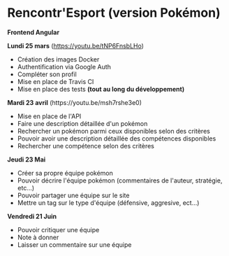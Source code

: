 # Rencontr'Esport (version Pokémon)

<strong>Frontend Angular</strong>

<strong>Lundi 25 mars</strong> <span>(https://youtu.be/tNP6FnsbLHo)</span>
<ul>
  <li>Création des images Docker</li>
  <li>Authentification via Google Auth</li>
  <li>Compléter son profil</li>
  <li>Mise en place de Travis CI</li>
  <li>Mise en place des tests <strong>(tout au long du développement)</strong></li>
</ul>
<strong>Mardi 23 avril</strong> <span>(https://youtu.be/msh7rshe3e0)</span>
<ul>
  <li>Mise en place de l'API</li>
  <li>Faire une description détaillée d'un pokémon</li>
  <li>Rechercher un pokémon parmi ceux disponibles selon des critères</li>
  <li>Pouvoir avoir une description détaillée des compétences disponibles</li>
  <li>Rechercher une compétence selon des critères</li>
</ul>
<strong>Jeudi 23 Mai</strong>
<ul>
  <li>Créer sa propre équipe pokémon</li>
  <li>Pouvoir décrire l'équipe pokémon (commentaires de l'auteur, stratégie, etc...)</li>
  <li>Pouvoir partager une équipe sur le site</li>
  <li>Mettre un tag sur le type d'équipe (défensive, aggresive, ect...)</li>
</ul>
<strong>Vendredi 21 Juin</strong>
<ul>
  <li>Pouvoir critiquer une équipe</li>
  <li>Note à donner</li>
  <li>Laisser un commentaire sur une équipe</li>
</ul>
